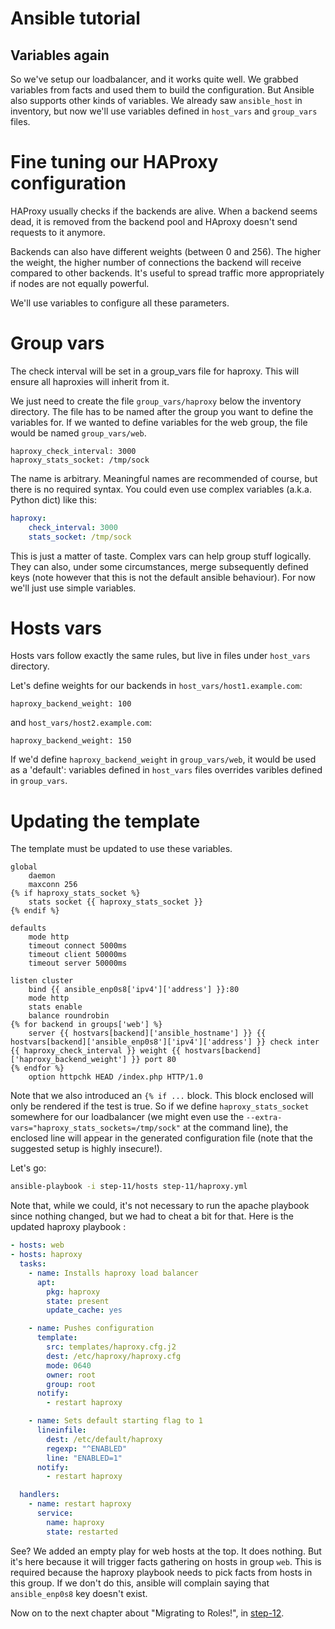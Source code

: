 Ansible tutorial
================

Variables again
---------------

So we've setup our loadbalancer, and it works quite well. We grabbed variables from 
facts and used them to build the configuration. But Ansible also supports other kinds 
of variables. We already saw `ansible_host` in inventory, but now we'll use variables 
defined in `host_vars` and `group_vars` files. 

# Fine tuning our HAProxy configuration

HAProxy usually checks if the backends are alive. When a backend seems dead, it is 
removed from the backend pool and HAproxy doesn't send requests to it anymore.

Backends can also have different weights (between 0 and 256). The higher the weight, 
the higher number of connections the backend will receive compared to other backends.
It's useful to spread traffic more appropriately if nodes are not equally powerful.

We'll use variables to configure all these parameters.

# Group vars

The check interval will be set in a group_vars file for haproxy. This will ensure 
all haproxies will inherit from it.

We just need to create the file `group_vars/haproxy` below the inventory
directory. The file has to be named after the group you want to define the
variables for. If we wanted to define variables for the web group, the file
would be named `group_vars/web`.

```jinja
haproxy_check_interval: 3000
haproxy_stats_socket: /tmp/sock
```

The name is arbitrary. Meaningful names are recommended of course, but there is no 
required syntax. You could even use complex variables (a.k.a. Python dict) like this:

```yaml
haproxy:
    check_interval: 3000
    stats_socket: /tmp/sock
```

This is just a matter of taste. Complex vars can help group stuff logically. They 
can also, under some circumstances, merge subsequently defined keys (note however 
that this is not the default ansible behaviour). For now we'll just use simple variables.

# Hosts vars

Hosts vars follow exactly the same rules, but live in files under `host_vars` directory.

Let's define weights for our backends in `host_vars/host1.example.com`:

```
haproxy_backend_weight: 100
```

and `host_vars/host2.example.com`:

```
haproxy_backend_weight: 150
```

If we'd define `haproxy_backend_weight` in `group_vars/web`, it would be used as a 'default': 
variables defined in `host_vars` files overrides varibles defined in `group_vars`. 

# Updating the template

The template must be updated to use these variables.

```jinja
global
    daemon
    maxconn 256
{% if haproxy_stats_socket %}
    stats socket {{ haproxy_stats_socket }}
{% endif %}

defaults
    mode http
    timeout connect 5000ms
    timeout client 50000ms
    timeout server 50000ms

listen cluster
    bind {{ ansible_enp0s8['ipv4']['address'] }}:80
    mode http
    stats enable
    balance roundrobin
{% for backend in groups['web'] %}
    server {{ hostvars[backend]['ansible_hostname'] }} {{ hostvars[backend]['ansible_enp0s8']['ipv4']['address'] }} check inter {{ haproxy_check_interval }} weight {{ hostvars[backend]['haproxy_backend_weight'] }} port 80
{% endfor %}
    option httpchk HEAD /index.php HTTP/1.0
```

Note that we also introduced an `{% if ...` block. This block enclosed
will only be rendered if the test is true. So if we define
`haproxy_stats_socket` somewhere for our loadbalancer (we might even use the
`--extra-vars="haproxy_stats_sockets=/tmp/sock"` at the command line), the enclosed
line will appear in the generated configuration file (note that the
suggested setup is highly insecure!).


Let's go:

```bash
ansible-playbook -i step-11/hosts step-11/haproxy.yml
```

Note that, while we could, it's not necessary to run the apache playbook since nothing 
changed, but we had to cheat a bit for that. Here is the updated haproxy playbook 
:

```yaml
- hosts: web
- hosts: haproxy
  tasks:
    - name: Installs haproxy load balancer
      apt:
        pkg: haproxy
        state: present
        update_cache: yes

    - name: Pushes configuration
      template:
        src: templates/haproxy.cfg.j2
        dest: /etc/haproxy/haproxy.cfg
        mode: 0640
        owner: root
        group: root
      notify:
        - restart haproxy

    - name: Sets default starting flag to 1
      lineinfile:
        dest: /etc/default/haproxy
        regexp: "^ENABLED"
        line: "ENABLED=1"
      notify:
        - restart haproxy

  handlers:
    - name: restart haproxy
      service:
        name: haproxy
        state: restarted
```

See? We added an empty play for web hosts at the top. It does nothing. But it's
here because it will trigger facts gathering on hosts in group `web`.
This is required because the haproxy playbook needs to pick facts from
hosts in this group. If we don't do this, ansible will complain saying
that `ansible_enp0s8` key doesn't exist.

Now on to the next chapter about "Migrating to Roles!", in [step-12](https://github.com/leucos/ansible-tuto/tree/master/step-12).


